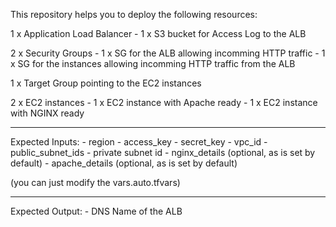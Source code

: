 This repository helps you to deploy the following resources:

1 x Application Load Balancer
    - 1 x S3 bucket for Access Log to the ALB

2 x Security Groups
    - 1 x SG for the ALB allowing incomming HTTP traffic
    - 1 x SG for the instances allowing incomming HTTP traffic from the ALB

1 x Target Group pointing to the EC2 instances

2 x EC2 instances
    - 1 x EC2 instance with Apache ready
    - 1 x EC2 instance with NGINX ready

-----------------------------------------------------------------------------------

Expected Inputs:
    - region
    - access_key
    - secret_key
    - vpc_id
    - public_subnet_ids
    - private subnet id
    - nginx_details (optional, as is set by default)
    - apache_details (optional, as is set by default)

(you can just modify the vars.auto.tfvars)

-----------------------------------------------------------------------------------

Expected Output:
    - DNS Name of the ALB